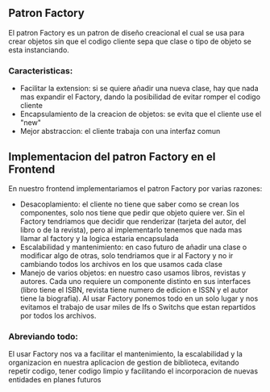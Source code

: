 ## Patron Factory
El patron Factory es un patron de diseño creacional el cual se usa para crear objetos sin que el codigo cliente sepa que clase o tipo de objeto se esta instanciando.

### Caracteristicas:
- Facilitar la extension: si se quiere añadir una nueva clase, hay que nada mas expandir el Factory, dando la posibilidad de evitar romper el codigo cliente
- Encapsulamiento de la creacion de objetos: se evita que el cliente use el "new"
- Mejor abstraccion: el cliente trabaja con una interfaz comun

## Implementacion del patron Factory en el Frontend

En nuestro frontend implementariamos el patron Factory por varias razones:
- Desacoplamiento: el cliente no tiene que saber como se crean los componentes, solo nos tiene que pedir que objeto quiere ver.
  Sin el Factory tendriamos que decidir que renderizar (tarjeta del autor, del libro o de la revista), pero al implementarlo tenemos que nada mas llamar al factory y la logica estaria encapsulada
- Escalabilidad y mantenimiento: en caso futuro de añadir una clase o modificar algo de otras, solo tendriamos que ir al Factory y no ir cambiando todos los archivos en los que usamos cada clase
- Manejo de varios objetos: en nuestro caso usamos libros, revistas y autores. Cada uno requiere un componente distinto en sus interfaces (libro tiene el ISBN, revista tiene numero de edicion e ISSN y el autor tiene la biografia).
  Al usar Factory ponemos todo en un solo lugar y nos evitamos el trabajo de usar miles de Ifs o Switchs que estan repartidos por todos los archivos.

### Abreviando todo:
El usar Factory nos va a facilitar el mantenimiento, la escalabilidad y la organizacion en nuestra aplicacion de gestion de biblioteca, evitando repetir codigo, tener codigo limpio y facilitando el incorporacion de nuevas entidades en planes futuros
